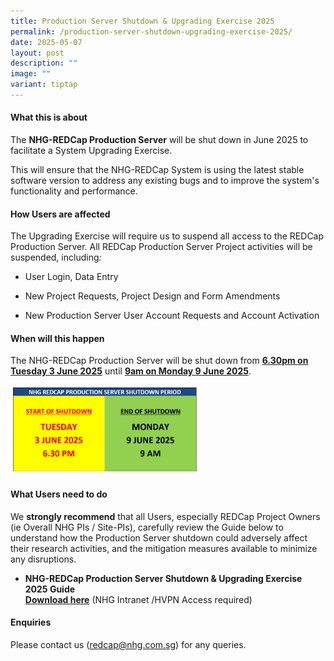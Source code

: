 ```yaml
---
title: Production Server Shutdown & Upgrading Exercise 2025
permalink: /production-server-shutdown-upgrading-exercise-2025/
date: 2025-05-07
layout: post
description: ""
image: ""
variant: tiptap
---
```

<h4><strong>What this is about</strong></h4>
<p>The <strong>NHG-REDCap Production Server</strong> will be shut down in June
2025 to facilitate a System Upgrading Exercise.</p>
<p>This will ensure that the NHG-REDCap System is using the latest stable
software version to address any existing bugs and to improve the system's
functionality and performance.</p>
<p></p>
<h4><strong>How Users are affected</strong></h4>
<p>The Upgrading Exercise will require us to suspend all access to the REDCap
Production Server. All REDCap Production Server Project activities will
be suspended, including<em>:</em>
</p>
<ul data-tight="true" class="tight">
<li>
<p>User Login, Data Entry</p>
</li>
<li>
<p>New Project Requests, Project Design and Form Amendments</p>
</li>
<li>
<p>New Production Server User Account Requests and Account Activation</p>
<p></p>
</li>
</ul>
<p></p>
<h4><strong>When will this happen</strong></h4>
<p>The NHG-REDCap Production Server will be shut down from <strong><u>6.30pm on Tuesday 3 June 2025</u></strong> until <strong><u>9am on Monday 9 June 2025</u></strong>.</p>
<p></p>
<div class="isomer-image-wrapper">
<img style="width: 60%;" height="auto" width="100%" alt="" src="/images/Content Images/RC_Prod_Shutdown_Period_2025.png">
</div>
<p></p>
<h4><strong>What Users need to do</strong></h4>
<p>We <strong>strongly recommend</strong> that all Users, especially REDCap
Project Owners (ie Overall NHG PIs / Site-PIs), carefully review the Guide
below to understand how the Production Server shutdown could adversely
affect their research activities, and the mitigation measures available
to minimize any disruptions.</p>
<ul data-tight="true" class="tight">
<li>
<p><strong>NHG-REDCap Production Server Shutdown &amp; Upgrading Exercise 2025 Guide</strong> 
<br><strong><a href="https://mynhg.nhg.com.sg/div/GRDO/Shared%20Library/NHG%20REDCap/REDCap%20Announcements/REDCap%20Production%20Shutdown%20User%20Guide%202025%20v2.pdf" rel="noopener nofollow" target="_blank">Download here</a></strong> (NHG
Intranet /HVPN Access required)</p>
</li>
</ul>
<p></p>
<h4><strong>Enquiries</strong></h4>
<p>Please contact us (<a href="mailto:redcap@nhg.com.sg" rel="noopener noreferrer nofollow" target="_blank"><u>redcap@nhg.com.sg</u></a>) for any queries.</p>
<p></p>
